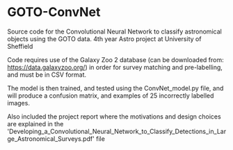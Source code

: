 # GOTO-ConvNet
Source code for the Convolutional Neural Network to classify astronomical objects using the GOTO data. 4th year Astro project at University of Sheffield


Code requires use of the Galaxy Zoo 2 database (can be downloaded from: https://data.galaxyzoo.org/) in order for survey matching and pre-labelling, and must be in CSV format.

The model is then trained, and tested using the ConvNet_model.py file, and will produce a confusion matrix, and examples of 25 incorrectly labelled images.

Also included the project report where the motivations and design choices are explained in the 'Developing_a_Convolutional_Neural_Network_to_Classify_Detections_in_Large_Astronomical_Surveys.pdf' file


